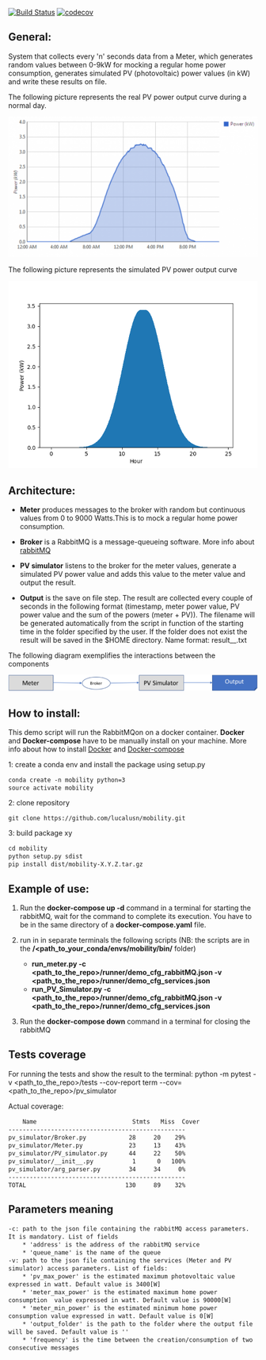 [![Build Status](https://app.travis-ci.com/lucalusn/mobility.svg?branch=main)](https://app.travis-ci.com/github/lucalusn/mobility)
[![codecov](https://codecov.io/gh/lucalusn/mobility/branch/main/graph/badge.svg?token=IC77RKXPWO)](https://codecov.io/gh/lucalusn/mobility)

## General:
System that collects every 'n' seconds data from a Meter, which generates random values between 0-9kW for mocking a regular home power consumption, generates simulated PV (photovoltaic) power values (in kW) and write these results on file.

The following picture represents the real PV power output curve during a normal day.

![Image of real_data](https://github.com/lucalusn/mobility/blob/main/images/real_curve.png)
 
The following picture represents the simulated PV power output curve

![Image of simulated_data](https://github.com/lucalusn/mobility/blob/main/images/simulated_data_PV.png)


## Architecture:

* **Meter** produces messages to the broker with random but continuous values from 0 to 9000 Watts.This is to mock a regular home power consumption.

* **Broker** is a RabbitMQ is a message-queueing software. More info about [rabbitMQ](https://www.rabbitmq.com/)

* **PV simulator** listens to the broker for the meter values, generate a simulated PV power value and adds this value to the meter value and output the result.

* **Output** is the save on file step. The result are collected every couple of seconds in the following format (timestamp, meter power value, PV power value and the sum of the powers (meter + PV)). 
The filename will be generated automatically from the script in function of the starting time in the folder specified by the user. If the folder does not exist the result will be saved in the $HOME directory. Name format: result_<month>_<day>_<year>_<hour>_<min>_<sec>.txt

The following diagram exemplifies the interactions between the components

![Image of system architecture](https://github.com/lucalusn/mobility/blob/main/images/architecture.png)

## How to install:
This demo script will run the RabbitMQon on a docker container. **Docker** and **Docker-compose** have to be manually install on your machine. 
More info about how to install [Docker](https://docs.docker.com/engine/install/ubuntu/) and [Docker-compose](https://docs.docker.com/compose/install/)

1: create a conda env and install the package using setup.py

    conda create -n mobility python=3
    source activate mobility

2: clone repository

    git clone https://github.com/lucalusn/mobility.git

3: build package xy

    cd mobility
    python setup.py sdist
    pip install dist/mobility-X.Y.Z.tar.gz    

## Example of use:

1. Run the **docker-compose up -d** command in a terminal for starting the rabbitMQ, wait for the command to complete its execution. You have to be in the same directory of a **docker-compose.yaml** file.

2. run in in separate terminals the following scripts (NB: the scripts are in the **/<path_to_your_conda/envs/mobility/bin/** folder)
    - **run_meter.py -c <path_to_the_repo>/runner/demo_cfg_rabbitMQ.json -v <path_to_the_repo>/runner/demo_cfg_services.json** 
    - **run_PV_Simulator.py -c <path_to_the_repo>/runner/demo_cfg_rabbitMQ.json -v <path_to_the_repo>/runner/demo_cfg_services.json**

3. Run the **docker-compose down** command in a terminal for closing the rabbitMQ

## Tests coverage
For running the tests and show the result to the terminal:
python -m pytest -v <path_to_the_repo>/tests --cov-report term --cov= <path_to_the_repo>/pv_simulator

Actual coverage:

        Name                           Stmts   Miss  Cover
    --------------------------------------------------
    pv_simulator/Broker.py            28     20    29%
    pv_simulator/Meter.py             23     13    43%
    pv_simulator/PV_simulator.py      44     22    50%
    pv_simulator/__init__.py           1      0   100%
    pv_simulator/arg_parser.py        34     34     0%
    --------------------------------------------------
    TOTAL                            130     89    32%



## Parameters meaning
    -c: path to the json file containing the rabbitMQ access parameters. It is mandatory. List of fields
        * 'address' is the address of the rabbitMQ service
        * 'queue_name' is the name of the queue
    -v: path to the json file containing the services (Meter and PV simulator) access parameters. List of fields:
        * 'pv_max_power' is the estimated maximum photovoltaic value expressed in watt. Default value is 3400[W]
        * 'meter_max_power' is the estimated maximum home power consumption  value expressed in watt. Default value is 90000[W]
        * 'meter_min_power' is the estimated minimum home power consumption value expressed in watt. Default value is 0[W]
        * 'output_folder' is the path to the folder where the output file will be saved. Default value is ''
        * 'frequency' is the time between the creation/consumption of two consecutive messages
